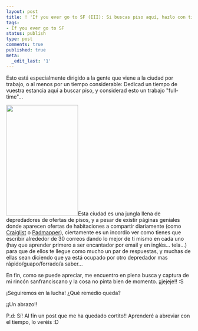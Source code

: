 ```yaml
---
layout: post
title: ! 'If you ever go to SF (III): Si buscas piso aquí, hazlo con tiempo...'
tags:
- If you ever go to SF
status: publish
type: post
comments: true
published: true
meta:
  _edit_last: '1'
---
```

Esto está especialmente dirigido a la gente que viene a la ciudad por trabajo, o al menos por un tiempo considerable: Dedicad un tiempo de vuestra estancia aquí a buscar piso, y considerad esto un trabajo "full-time"...
<!-- more -->

<a href="http://sheniff.es/public/wp/wp-content/uploads/2012/08/jungla.jpg"><img class="alignright size-medium wp-image-353" title="jungla" src="http://sheniff.es/public/wp/wp-content/uploads/2012/08/jungla-195x300.jpg" alt="" width="195" height="300" /></a>Esta ciudad es una jungla llena de depredadores de ofertas de pisos, y a pesar de existir páginas geniales donde aparecen ofertas de habitaciones a compartir diariamente (como <a title="Busqueda de pisos en SF" href="http://sfbay.craigslist.org/search/roo/sfc?query=&amp;srchType=A&amp;minAsk=&amp;maxAsk=&amp;nh=1&amp;nh=149&amp;nh=4&amp;nh=6&amp;nh=8&amp;nh=20&amp;nh=18&amp;nh=19&amp;nh=22&amp;nh=27" target="_blank">Craiglist</a> o <a href="https://www.padmapper.com/" target="_blank">Padmapper</a>), ciertamente es un incordio ver como tienes que escribir alrededor de 30 correos dando lo mejor de ti mismo en cada uno (hay que aprender primero a ser encantador por email y en inglés... tela...) para que de ellos te llegue como mucho un par de respuestas, y muchas de ellas sean diciendo que ya está ocupado por otro depredador mas rápido/guapo/forrado/a saber...

En fin, como se puede apreciar, me encuentro en plena busca y captura de mi rincón sanfranciscano y la cosa no pinta bien de momento. ¡¡jejeje!! :S

¡Seguiremos en la lucha! ¿Qué remedio queda?

¡¡Un abrazo!!

P.d: Sí! Al fín un post que me ha quedado cortito!! Aprenderé a abreviar con el tiempo, lo veréis :D

